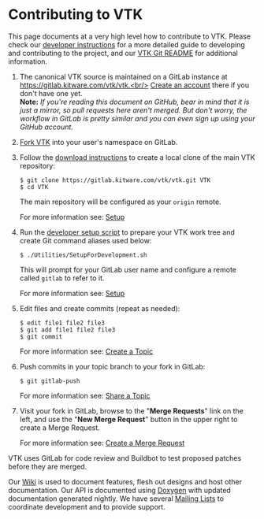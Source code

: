 Contributing to VTK
===================

This page documents at a very high level how to contribute to VTK.
Please check our [developer instructions] for a more detailed guide to
developing and contributing to the project, and our [VTK Git README]
for additional information.

1.  The canonical VTK source is maintained on a GitLab instance
    at https://gitlab.kitware.com/vtk/vtk.<br/>
    [Create an account] there if you don't have one yet.<br/>
    **Note:** *If you're reading this document on GitHub,
    bear in mind that it is just a mirror, so pull requests here aren't merged.
    But don't worry, the workflow in GitLab is pretty similar
    and you can even sign up using your GitHub account.*

2.  [Fork VTK] into your user's namespace on GitLab.

3.  Follow the [download instructions] to create a
    local clone of the main VTK repository:

        $ git clone https://gitlab.kitware.com/vtk/vtk.git VTK
        $ cd VTK
    The main repository will be configured as your `origin` remote.

    For more information see: [Setup]

4.  Run the [developer setup script] to prepare your VTK work tree and
    create Git command aliases used below:

        $ ./Utilities/SetupForDevelopment.sh
    This will prompt for your GitLab user name and configure a remote
    called `gitlab` to refer to it.

    For more information see: [Setup]

5.  Edit files and create commits (repeat as needed):

        $ edit file1 file2 file3
        $ git add file1 file2 file3
        $ git commit

    For more information see: [Create a Topic]

6.  Push commits in your topic branch to your fork in GitLab:

        $ git gitlab-push

    For more information see: [Share a Topic]

7.  Visit your fork in GitLab, browse to the "**Merge Requests**" link on the
    left, and use the "**New Merge Request**" button in the upper right to
    create a Merge Request.

    For more information see: [Create a Merge Request]


VTK uses GitLab for code review and Buildbot to test proposed
patches before they are merged.

Our [Wiki] is used to document features, flesh out designs and host other
documentation. Our API is documented using [Doxygen] with updated
documentation generated nightly. We have several [Mailing Lists]
to coordinate development and to provide support.

[VTK Git README]: Documentation/dev/git/README.md
[developer instructions]: Documentation/dev/git/develop.md
[Create an account]: https://gitlab.kitware.com/users/sign_in
[Fork VTK]: https://gitlab.kitware.com/vtk/vtk/forks/new
[download instructions]: Documentation/dev/git/download.md#clone
[developer setup script]: /Utilities/SetupForDevelopment.sh
[Setup]: Documentation/dev/git/develop.md#Setup
[Create a Topic]: Documentation/dev/git/develop.md#create-a-topic
[Share a Topic]: Documentation/dev/git/develop.md#share-a-topic
[Create a Merge Request]: Documentation/dev/git/develop.md#create-a-merge-request

[Wiki]: http://www.vtk.org/Wiki/VTK
[Doxygen]: http://www.vtk.org/doc/nightly/html
[Mailing Lists]: http://www.vtk.org/VTK/help/mailing.html
